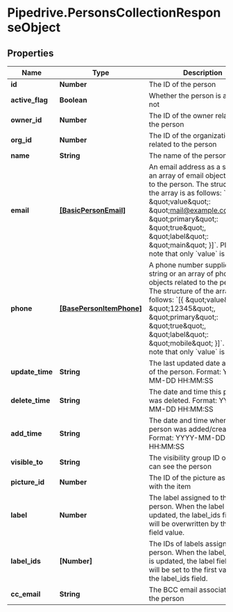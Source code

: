 # Pipedrive.PersonsCollectionResponseObject

## Properties

Name | Type | Description | Notes
------------ | ------------- | ------------- | -------------
**id** | **Number** | The ID of the person | [optional] 
**active_flag** | **Boolean** | Whether the person is active or not | [optional] 
**owner_id** | **Number** | The ID of the owner related to the person | [optional] 
**org_id** | **Number** | The ID of the organization related to the person | [optional] 
**name** | **String** | The name of the person | [optional] 
**email** | [**[BasicPersonEmail]**](BasicPersonEmail.md) | An email address as a string or an array of email objects related to the person. The structure of the array is as follows: &#x60;[{ \&quot;value\&quot;: \&quot;mail@example.com\&quot;, \&quot;primary\&quot;: \&quot;true\&quot;, \&quot;label\&quot;: \&quot;main\&quot; }]&#x60;. Please note that only &#x60;value&#x60; is required. | [optional] 
**phone** | [**[BasePersonItemPhone]**](BasePersonItemPhone.md) | A phone number supplied as a string or an array of phone objects related to the person. The structure of the array is as follows: &#x60;[{ \&quot;value\&quot;: \&quot;12345\&quot;, \&quot;primary\&quot;: \&quot;true\&quot;, \&quot;label\&quot;: \&quot;mobile\&quot; }]&#x60;. Please note that only &#x60;value&#x60; is required. | [optional] 
**update_time** | **String** | The last updated date and time of the person. Format: YYYY-MM-DD HH:MM:SS | [optional] 
**delete_time** | **String** | The date and time this person was deleted. Format: YYYY-MM-DD HH:MM:SS | [optional] 
**add_time** | **String** | The date and time when the person was added/created. Format: YYYY-MM-DD HH:MM:SS | [optional] 
**visible_to** | **String** | The visibility group ID of who can see the person | [optional] 
**picture_id** | **Number** | The ID of the picture associated with the item | [optional] 
**label** | **Number** | The label assigned to the person. When the label field is updated, the label_ids field value will be overwritten by the label field value. | [optional] 
**label_ids** | **[Number]** | The IDs of labels assigned to the person. When the label_ids field is updated, the label field value will be set to the first value of the label_ids field. | [optional] 
**cc_email** | **String** | The BCC email associated with the person | [optional] 


